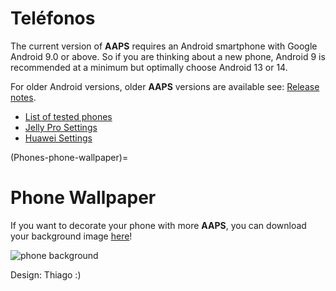 # Teléfonos

The current version of **AAPS** requires an Android smartphone with Google Android 9.0 or above. So if you are thinking about a new phone, Android 9 is recommended at a minimum but optimally choose Android 13 or 14.

For older Android versions, older **AAPS** versions are available see: [Release notes](#maintenance-android-version-aaps-version).

- [List of tested phones](../CompatiblePhones/ListOfTestedPhones.md)
- [Jelly Pro Settings](../CompatiblePhones/Jelly.md)
- [Huawei Settings](../CompatiblePhones/Huawei.md)

(Phones-phone-wallpaper)=

# Phone Wallpaper

If you want to decorate your phone with more **AAPS**, you can download your background image [here](../images/bg_phone.jpg)!

![phone background](../images/bg_phone_thump.jpg)

Design: Thiago :)